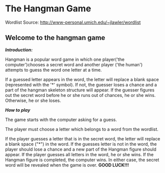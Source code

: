 
# The Hangman Game

Wordlist Source: <http://www-personal.umich.edu/~jlawler/wordlist>

## Welcome to the hangman game

***Introduction:***

Hangman is a popular word game in which one player('the computer')chooses a secret word and another player ('the human') attempts to guess the word one letter at a time.

If a guessed letter appears in the word, the letter will replace a blank space (represented with the '*' symbol). If not, the guesser loses a chance and a part of the hangman skeleton structure will appear. If the guesser figures out the secret word before he or she runs out of chances, he or she wins. Otherwise, he or she loses.

***How to play***

The game starts with the computer asking for a guess.

The player must choose a letter which belongs to a word from the wordlist.

If the player guesses a letter that is in the secret word, the letter will replace a blank space ("*") in the word.
If the guesses letter is not in the word, the player should lose a chance and a new part of the Hangman figure should appear.
If the player guesses all letters in the word, he or she wins. If the Hangman figure is completed, the computer wins.
In either case, the secret word will be revealed when the game is over.
**GOOD LUCK!!!**
